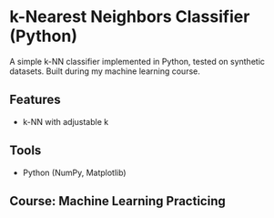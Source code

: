 # k-Nearest Neighbors Classifier (Python)

A simple k-NN classifier implemented in Python, tested on synthetic datasets. Built during my machine learning course.

## Features
- k-NN with adjustable k

## Tools
- Python (NumPy, Matplotlib)

## Course: Machine Learning Practicing
